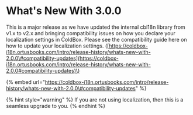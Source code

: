 # What's New With 3.0.0

This is a major release as we have updated the internal cbi18n library from v1.x to v2.x and bringing compatibility issues on how you declare your localization settings in ColdBox.  Please see the compatibility guide here on how to update your localization settings. \([https://coldbox-i18n.ortusbooks.com/intro/release-history/whats-new-with-2.0.0\#compatibility-updates](https://coldbox-i18n.ortusbooks.com/intro/release-history/whats-new-with-2.0.0#compatibility-updates)\)

{% embed url="https://coldbox-i18n.ortusbooks.com/intro/release-history/whats-new-with-2.0.0\#compatibility-updates" %}

{% hint style="warning" %}
If you are not using localization, then this is a seamless upgrade to you.
{% endhint %}



